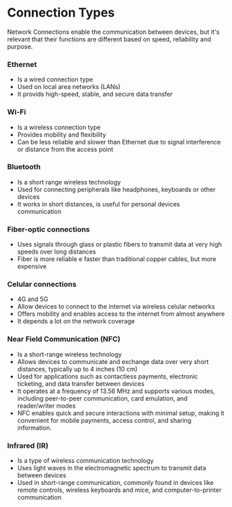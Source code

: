# Connection Types

Network Connections enable the communication between devices, but it's relevant that their functions are different based on speed, reliability and purpose.

### Ethernet

- Is a wired connection type
- Used on local area networks (LANs)
- It provids high-speed, stable, and secure data transfer

### Wi-Fi

- Is a wireless connection type
- Provides mobility and flexibility
- Can be less reliable and slower than Ethernet due to signal interference or distance from the access point

### Bluetooth

- Is a short range wireless technology
- Used for connecting peripherals like headphones, keyboards or other devices
- It works in short distances, is useful for personal devices communication

### Fiber-optic connections

- Uses signals through glass or plastic fibers to transmit data at very high speeds over long distances
- Fiber is more reliable e faster than traditional copper cables, but more expensive

### Celular connections

- 4G and 5G
- Allow devices to connect to the internet via wireless celular networks
- Offers mobility and enables access to the internet from almost anywhere
- It depends a lot on the network coverage

### Near Field Communication (NFC)

- Is a short-range wireless technology
- Allows devices to communicate and exchange data over very short distances, typically up to 4 inches (10 cm)
- Used for applications such as contactless payments, electronic ticketing, and data transfer between devices 
- It operates at a frequency of 13.56 MHz and supports various modes, including peer-to-peer communication, card emulation, and reader/writer modes
- NFC enables quick and secure interactions with minimal setup, making it convenient for mobile payments, access control, and sharing information.

### Infrared (IR)

- Is a type of wireless communication technology
- Uses light waves in the electromagnetic spectrum to transmit data between devices 
- Used in short-range communication, commonly found in devices like remote controls, wireless keyboards and mice, and computer-to-printer communication

